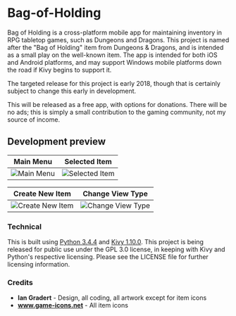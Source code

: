 # Bag-of-Holding
Bag of Holding is a cross-platform mobile app for maintaining inventory in RPG tabletop games, such as Dungeons and Dragons. This project is named after the "Bag of Holding" item from Dungeons & Dragons, and is intended as a small play on the well-known item. The app is intended for both iOS and Android platforms, and may support Windows mobile platforms down the road if Kivy begins to support it.

The targeted release for this project is early 2018, though that is certainly subject to change this early in development.

This will be released as a free app, with options for donations. There will be no ads; this is simply a small contribution to the gaming community, not my source of income.

## Development preview

Main Menu | Selected Item
--------- | -------------
![Main Menu](https://puu.sh/wkmqa/66f23537fb.jpg) | ![Selected Item](https://puu.sh/wkmqv/4b3b34cda3.jpg)


Create New Item | Change View Type
--------------- | ----------------
![Create New Item](https://puu.sh/wkmue/15423ff313.jpg) | ![Change View Type](https://puu.sh/wkmw3/39aea58cda.jpg)


### Technical
This is built using <a href="https://www.python.org/downloads/release/python-344/">Python 3.4.4</a> and <a href="https://kivy.org/docs/gettingstarted/intro.html">Kivy 1.10.0</a>. This project is being released for public use under the GPL 3.0 license, in keeping with Kivy and Python's respective licensing. Please see the LICENSE file for further licensing information.

### Credits
* **Ian Gradert** - Design, all coding, all artwork except for item icons
* **www.game-icons.net** - All item icons
